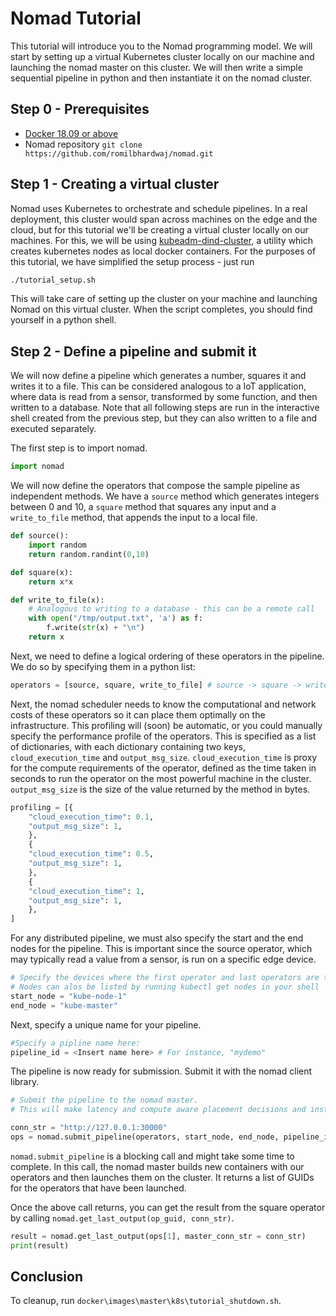 # Nomad Tutorial
This tutorial will introduce you to the Nomad programming model. We will start by setting up a virtual Kubernetes cluster locally on our machine and launching the nomad master on this cluster. We will then write a simple sequential pipeline in python and then instantiate it on the nomad cluster.

## Step 0 - Prerequisites
* [Docker 18.09 or above](https://docs.docker.com/install/)
* Nomad repository `git clone https://github.com/romilbhardwaj/nomad.git`

<!---## Step 1 - Launch the Tutorial Container
We will be running this tutorial inside a docker container which has nomad dependencies pre-installed. To launch the container, run:
```bash
chmod +x run_tutorial.sh
./run_tutorial.sh
```
This should pull the latest tutorial image and launch the container.


## Step 1 - Setting up the Virtual Cluster
Nomad uses Kubernetes to orchestrate and schedule pipelines. In deployment this cluster would span across machines on the edge and the cloud, but for this tutorial we'll be creating a virtual cluster locally on our machines. For this, we will be using [kubeadm-dind-cluster](https://github.com/kubernetes-sigs/kubeadm-dind-cluster), a utility which creates kubernetes nodes as local docker containers. To use this, simply run:
```bash
cd docker/images/master/k8s

# Run the script
chmod +x dind-cluster-v1.12.sh
./dind-cluster-v1.12.sh up
```

This will take some time to execute. After this is done, you should add kubectl to your PATH. This will allow you to interface with the cluster.

```bash
# Add kubectl binaries to PATH
export PATH="$HOME/.kubeadm-dind-cluster:$PATH"
echo "export PATH=\"$HOME/.kubeadm-dind-cluster:$PATH\"" >> ~/.bashrc
```

It is also recommended to enable kubectl autocompletion by following [this guide](https://kubernetes.io/docs/tasks/tools/install-kubectl/#enabling-shell-autocompletion).

 After kubectl is setup, you should be able to run `kubectl get nodes` to verify that you are running a kubenetes cluster with 3 nodes in it:
```bash
romilb@romilx1:/$ kubectl get nodes
NAME          STATUS   ROLES    AGE     VERSION
kube-master   Ready    master   3m37s   v1.12.1
kube-node-1   Ready    <none>   2m41s   v1.12.1
kube-node-2   Ready    <none>   2m41s   v1.12.1
```

Note: To clean up after the tutorial, you can run `./dind-cluster-v1.12.sh clean`

## Step 2 - Initializing Nomad Master
Nomad master is the pipeline submission service that handles scheduling and orchestration. To launch it, first run `init.sh`
```bash
chmod +x init.sh startup.sh

# init.sh initializes the nomad master namespace in Kubernetes. This needs to be run everytime a new kuberenetes cluster is used.
./init.sh

# startup.sh launches the nomad master deployment on the cluster
./startup.sh
```

The nomad master deployment should now be starting up. To check it's status, run `kubectl get all`. Make sure the pod status is Running before proceeding to the next step:
```bash
romilb@romilx1:/$ kubectl get all
NAME                                         READY   STATUS              RESTARTS   AGE
pod/nomadmaster-deployment-988dbdb4f-vkqjq   1/1     Running   0          55s

NAME                          TYPE       CLUSTER-IP       EXTERNAL-IP   PORT(S)                           AGE
service/nomadmaster-service   NodePort   10.102.255.167   <none>        31000:31000/TCP,30000:30000/TCP   55s

NAME                                     DESIRED   CURRENT   UP-TO-DATE   AVAILABLE   AGE
deployment.apps/nomadmaster-deployment   1         1         1            0           55s

NAME                                               DESIRED   CURRENT   READY   AGE
replicaset.apps/nomadmaster-deployment-988dbdb4f   1         1         0       55s
```

To check the detailed status of the pod, you can run `kubectl describe pod <pod name>`.

## Step 3 - Get shell access to a terminal in the virtual cluster

For the purposes of this tutorial, we will use the python interpreter in the nomad master container. To gain shell access to the nomad master, run:
```bash
kubectl exec -it $(kubectl get pod -l "app=nomadmaster" -o jsonpath='{.items[0].metadata.name}') -- bash
```
-->

## Step 1 - Creating a virtual cluster
Nomad uses Kubernetes to orchestrate and schedule pipelines. In a real deployment, this cluster would span across machines on the edge and the cloud, but for this tutorial we'll be creating a virtual cluster locally on our machines. For this, we will be using [kubeadm-dind-cluster](https://github.com/kubernetes-sigs/kubeadm-dind-cluster), a utility which creates kubernetes nodes as local docker containers. For the purposes of this tutorial, we have simplified the setup process - just run
```bash
./tutorial_setup.sh
```

This will take care of setting up the cluster on your machine and launching Nomad on this virtual cluster. When the script completes, you should find yourself in a python shell.

## Step 2 - Define a pipeline and submit it
We will now define a pipeline which generates a number, squares it and writes it to a file. This can be considered analogous to a IoT application, where data is read from a sensor, transformed by some function, and then written to a database. Note that all following steps are run in the interactive shell created from the previous step, but they can also written to a file and executed separately. 

The first step is to import nomad.
```python
import nomad
```

We will now define the operators that compose the sample pipeline as independent methods. We have a `source` method which generates integers between 0 and 10, a `square` method that squares any input and a `write_to_file` method, that appends the input to a local file.
```python
def source():
    import random
    return random.randint(0,10)

def square(x):
    return x*x

def write_to_file(x):
    # Analogous to writing to a database - this can be a remote call
    with open("/tmp/output.txt", 'a') as f:
        f.write(str(x) + "\n")
    return x
```

Next, we need to define a logical ordering of these operators in the pipeline. We do so by specifying them in a python list:
```python
operators = [source, square, write_to_file] # source -> square -> write_to_file
```

Next, the nomad scheduler needs to know the computational and network costs of these operators so it can place them optimally on the infrastructure. This profiling will (soon) be automatic, or you could manually specify the performance profile of the operators.  This is specified as a list of dictionaries, with each dictionary containing two keys, `cloud_execution_time` and `output_msg_size`. `cloud_execution_time` is proxy for the compute requirements of the operator, defined as the time taken in seconds to run the operator on the most powerful machine in the cluster. `output_msg_size` is the size of the value returned by the method in bytes.

```python
profiling = [{
    "cloud_execution_time": 0.1,
    "output_msg_size": 1,
    },
    {
    "cloud_execution_time": 0.5,
    "output_msg_size": 1,
    },
    {
    "cloud_execution_time": 1,
    "output_msg_size": 1,
    },
]
```

For any distributed pipeline, we must also specify the start and the end nodes for the pipeline. This is important since the source operator, which may typically read a value from a sensor, is run on a specific edge device. 

```python
# Specify the devices where the first operator and last operators are to be placed.
# Nodes can alos be listed by running kubectl get nodes in your shell
start_node = "kube-node-1"
end_node = "kube-master"
```

Next, specify a unique name for your pipeline.
```python
#Specify a pipline name here:
pipeline_id = <Insert name here> # For instance, "mydemo"
``` 

The pipeline is now ready for submission. Submit it with the nomad client library.
```python
# Submit the pipeline to the nomad master.
# This will make latency and compute aware placement decisions and instantiate the pipeline.

conn_str = "http://127.0.0.1:30000"
ops = nomad.submit_pipeline(operators, start_node, end_node, pipeline_id, master_conn_str = conn_str, profile=profiling)
```

`nomad.submit_pipeline` is a blocking call and might take some time to complete. In this call, the nomad master builds new containers with our operators and then launches them on the cluster. It returns a list of GUIDs for the operators that have been launched. 

Once the above call returns, you can get the result from the square operator by calling `nomad.get_last_output(op_guid, conn_str)`.
```python
result = nomad.get_last_output(ops[1], master_conn_str = conn_str)
print(result)
```

<!--
```bash
kubectl get pods
kubectl exec -it <name of the final pod> /bin/bash
tail -f /tmp/output.txt
```
-->

## Conclusion
To cleanup, run `docker\images\master\k8s\tutorial_shutdown.sh`.